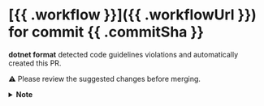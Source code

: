 # [{{ .workflow }}]({{ .workflowUrl }}) for commit {{ .commitSha }}

**dotnet format** detected code guidelines violations and automatically created this PR.

:warning: Please review the suggested changes before merging.

<details>
<summary><strong>Note</strong></summary>
</br>

Sometimes the fix provided by the analyzers produces unnecessary comments when formatting files.

This should only happen if the project supports multiple target frameworks and the fix doesn't produce the same output for all. However, it seems that sometimes the `Unmerged change from project ...` comment shows up even though the fix produced the same output.

If this happens, just delete the comments added. Otherwise, consider incorporating the commented out code using [preprocessor directives to control conditional compilation](https://docs.microsoft.com/en-us/dotnet/csharp/language-reference/preprocessor-directives#conditional-compilation).
Example:

````````````csharp
#if NET5_0
    ...
#elif NETCOREAPP3_1
    ...
#endif
````````````

</details>

